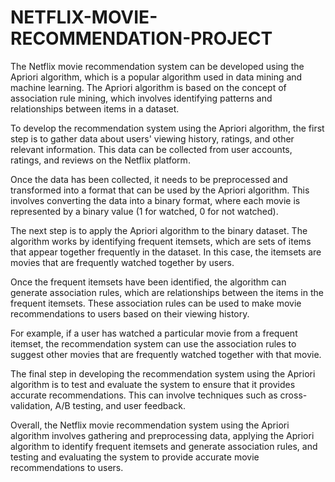 # NETFLIX-MOVIE-RECOMMENDATION-PROJECT
The Netflix movie recommendation system can be developed using the Apriori algorithm, which is a popular algorithm used in data mining and machine learning. The Apriori algorithm is based on the concept of association rule mining, which involves identifying patterns and relationships between items in a dataset.

To develop the recommendation system using the Apriori algorithm, the first step is to gather data about users' viewing history, ratings, and other relevant information. This data can be collected from user accounts, ratings, and reviews on the Netflix platform.

Once the data has been collected, it needs to be preprocessed and transformed into a format that can be used by the Apriori algorithm. This involves converting the data into a binary format, where each movie is represented by a binary value (1 for watched, 0 for not watched).

The next step is to apply the Apriori algorithm to the binary dataset. The algorithm works by identifying frequent itemsets, which are sets of items that appear together frequently in the dataset. In this case, the itemsets are movies that are frequently watched together by users.

Once the frequent itemsets have been identified, the algorithm can generate association rules, which are relationships between the items in the frequent itemsets. These association rules can be used to make movie recommendations to users based on their viewing history.

For example, if a user has watched a particular movie from a frequent itemset, the recommendation system can use the association rules to suggest other movies that are frequently watched together with that movie.

The final step in developing the recommendation system using the Apriori algorithm is to test and evaluate the system to ensure that it provides accurate recommendations. This can involve techniques such as cross-validation, A/B testing, and user feedback.

Overall, the Netflix movie recommendation system using the Apriori algorithm involves gathering and preprocessing data, applying the Apriori algorithm to identify frequent itemsets and generate association rules, and testing and evaluating the system to provide accurate movie recommendations to users.
